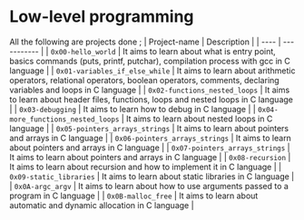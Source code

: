 # Low-level programming
 All the following are projects done ;
| Project-name | Description |
| ---- | ----------- |
| `0x00-hello_world` | It aims to learn about what is entry point, basics commands (puts, printf, putchar), compilation process with gcc in C language |
| `0x01-variables_if_else_while` | It aims to learn about arithmetic operators, relational operators, boolean operators, comments, declaring variables and loops in C language |
| `0x02-functions_nested_loops` | It aims to learn about header files, functions, loops and nested loops in C language |
| `0x03-debugging` | It aims to learn how to debug in C language |
| `0x04-more_functions_nested_loops` | It aims to learn about nested loops in C language |
| `0x05-pointers_arrays_strings` | It aims to learn about pointers and arrays in C language |
| `0x06-pointers_arrays_strings` | It aims to learn about pointers and arrays in C language |
| `0x07-pointers_arrays_strings` | It aims to learn about pointers and arrays in C language |
| `0x08-recursion` | It aims to learn about recursion and how to implement it in C language |
| `0x09-static_libraries` | It aims to learn about static libraries in C language |
| `0x0A-argc_argv` | It aims to learn about how to use arguments passed to a program in C language |
| `0x0B-malloc_free` | It aims to learn about automatic and dynamic allocation in C language |
